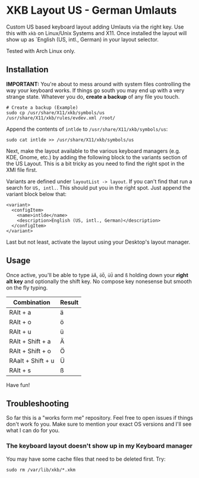 # XKB Layout US - German Umlauts

Custom US based keyboard layout adding Umlauts via the right <ALT> key. Use this with `xkb` on Linux/Unix Systems and X11. Once installed the layout will show up as `English (US, intl., German) in your layout selector.

Tested with Arch Linux only.

## Installation

**IMPORTANT:** You're about to mess around with system files controlling the way your keyboard works. If things go south you may end up with a very strange state. Whatever you do, **create a backup** of any file you touch.

```
# Create a backup (Example)
sudo cp /usr/share/X11/xkb/symbols/us /usr/share/X11/xkb/rules/evdev.xml /root/
```

Append the contents of `intlde` to `/usr/share/X11/xkb/symbols/us`:

```
sudo cat intlde >> /usr/share/X11/xkb/symbols/us
```

Next, make the layout available to the various keyboard managers (e.g. KDE, Gnome, etc.) by adding the following block to the variants section of the US Layout. This is a bit tricky as you need to find the right spot in the XMl file first.

Variants are defined under `layoutList -> layout`. If you can't find that run a search for `US, intl.`. This should put you in the right spot. Just append the variant block below that:

```
<variant>
  <configItem>
    <name>intlde</name>
    <description>English (US, intl., German)</description>
  </configItem>
</variant>
```

Last but not least, activate the layout using your Desktop's layout manager.

## Usage

Once active, you'll be able to type `äÄ`, `öÖ`, `üÜ` and `ß` holding down your **right alt key** and optionally the shift key. No compose key nonesense but smooth on the fly typing.

| Combination       | Result |
|-------------------|--------|
| RAlt + a          | ä      |
| RAlt + o          | ö      |
| RAlt + u          | ü      |
| RAlt + Shift + a  | Ä      |
| RAlt + Shift + o  | Ö      |
| RAalt + Shift + u | Ü      |
| RAlt + s          | ß      |


Have fun!

## Troubleshooting

So far this is a "works form me" repository. Feel free to open issues if things don't work fo you. Make sure to mention your exact OS versions and I'll see what I can do for you.

### The keyboard layout doesn't show up in my Keyboard manager

You may have some cache files that need to be deleted first. Try:

```
sudo rm /var/lib/xkb/*.xkm
```